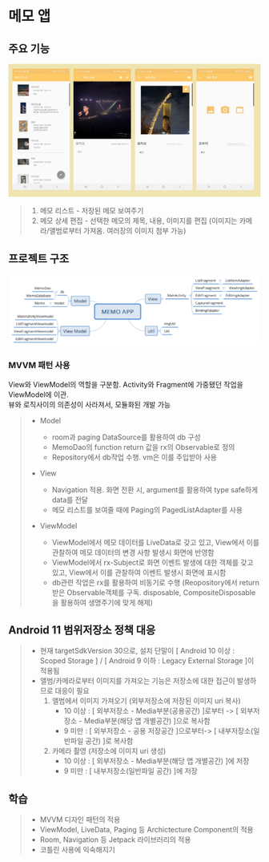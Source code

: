 # 메모 앱
## 주요 기능   
![화면](https://github.com/hyunju92/memoPr/blob/master/app/src/main/res/drawable/memo_screen_capture.png)
>   1. 메모 리스트 - 저장된 메모 보여주기     
>   2. 메모 상세 편집 - 선택한 메모의 제목, 내용, 이미지를 편집 (이미지는 카메라/앨범로부터 가져옴. 여러장의 이미지 첨부 가능)


## 프로젝트 구조
![구조](https://github.com/hyunju92/memoPr/blob/master/app/src/main/res/drawable/MEMO%20APP%20Structure.png)   
  ### MVVM 패턴 사용  
  View와 ViewModel의 역할을 구분함. Activity와 Fragment에 가중됐던 작업을 ViewModel에 이관.      
  뷰와 로직사이의 의존성이 사라져서, 모듈화된 개발 가능
  >
  > - Model
  >   - room과 paging DataSource를 활용하여 db 구성
  >   - MemoDao의 function return 값을 rx의 Observable로 정의
  >   - Repository에서 db작업 수행. vm은 이를 주입받아 사용
  >
  > - View
  >   - Navigation 적용. 화면 전환 시, argument를 활용하여 type safe하게 data를 전달
  >   - 메모 리스트를 보여줄 때에 Paging의 PagedListAdapter를 사용
  >    
  > - ViewModel
  >   - ViewModel에서 메모 데이터를 LiveData로 갖고 있고, View에서 이를 관찰하여 메모 데이터의 변경 사항 발생시 화면에 반영함
  >   - ViewModel에서 rx-Subject로 화면 이벤트 발생에 대한 객체를 갖고 있고, View에서 이를 관찰하여 이벤트 발생시 화면에 표시함
  >   - db관련 작업은 rx를 활용하여 비동기로 수행 (Reopository에서 return받은 Observable객체를 구독. disposable, CompositeDisposable을 활용하여 생명주기에 맞게 해제)
  

## Android 11 범위저장소 정책 대응
  > - 현재 targetSdkVersion 30으로, 설치 단말이 [ Android 10 이상 : Scoped Storage ] / [ Android 9 이하 : Legacy External Storage ]이 적용됨
  > - 앨범/카메라로부터 이미지를 가져오는 기능은 저장소에 대한 접근이 발생하므로 대응이 필요
  >     1. 앨범에서 이미지 가져오기 (외부저장소에 저장된 이미지 uri 복사)
  >         - 10 이상 : [ 외부저장소 - Media부분(공용공간) ]로부터 -> [ 외부저장소 - Media부분(해당 앱 개별공간) ]으로 복사함
  >         - 9 미만 : [ 외부저장소 - 공용 저장공간 ]으로부터-> [ 내부저장소(일반파일 공간) ]로 복사함
  >     2. 카메라 촬영 (저장소에 이미지 uri 생성)
  >         - 10 이상 : [ 외부저장소 - Media부분(해당 앱 개별공간) ]에 저장
  >         - 9 미만 :  [ 내부저장소(일반파일 공간) ]에 저장


## 학습
  >  - MVVM 디자인 패턴의 적용
  >  - ViewModel, LiveData, Paging 등 Archictecture Component의 적용
  >  - Room, Navigation 등 Jetpack 라이브러리의 적용
  >  - 코틀린 사용에 익숙해지기

